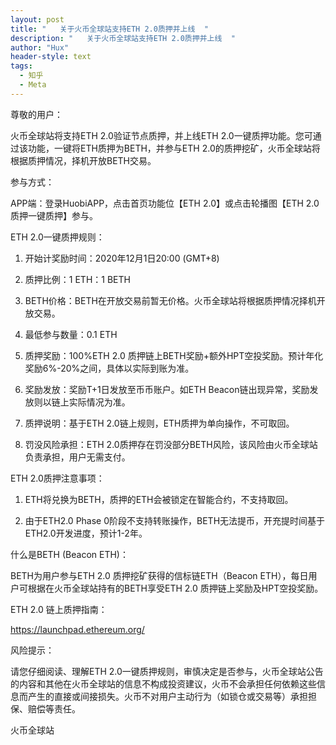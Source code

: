 ```yaml
---
layout: post
title: "   关于火币全球站支持ETH 2.0质押并上线  "
description: "   关于火币全球站支持ETH 2.0质押并上线  "
author: "Hux"
header-style: text
tags:
  - 知乎
  - Meta
---
```

尊敬的用户：

火币全球站将支持ETH 2.0验证节点质押，并上线ETH 2.0一键质押功能。您可通过该功能，一键将ETH质押为BETH，并参与ETH 2.0的质押挖矿，火币全球站将根据质押情况，择机开放BETH交易。

参与方式：

APP端：登录HuobiAPP，点击首页功能位【ETH 2.0】或点击轮播图【ETH 2.0质押一键质押】参与。

ETH 2.0一键质押规则：

1. 开始计奖励时间：2020年12月1日20:00 (GMT+8)

2. 质押比例：1 ETH：1 BETH

3. BETH价格：BETH在开放交易前暂无价格。火币全球站将根据质押情况择机开放交易。

4. 最低参与数量：0.1 ETH

5. 质押奖励：100%ETH 2.0 质押链上BETH奖励+额外HPT空投奖励。预计年化奖励6%-20%之间，具体以实际到账为准。

6. 奖励发放：奖励T+1日发放至币币账户。如ETH Beacon链出现异常，奖励发放则以链上实际情况为准。

7. 质押说明：基于ETH 2.0链上规则，ETH质押为单向操作，不可取回。

8. 罚没风险承担：ETH 2.0质押存在罚没部分BETH风险，该风险由火币全球站负责承担，用户无需支付。

ETH 2.0质押注意事项：

1. ETH将兑换为BETH，质押的ETH会被锁定在智能合约，不支持取回。

2. 由于ETH2.0 Phase 0阶段不支持转账操作，BETH无法提币，开充提时间基于ETH2.0开发进度，预计1-2年。

什么是BETH (Beacon ETH)：

BETH为用户参与ETH 2.0 质押挖矿获得的信标链ETH（Beacon ETH），每日用户可根据在火币全球站持有的BETH享受ETH 2.0 质押链上奖励及HPT空投奖励。

ETH 2.0 链上质押指南：

https://launchpad.ethereum.org/

风险提示：

请您仔细阅读、理解ETH 2.0一键质押规则，审慎决定是否参与，火币全球站公告的内容和其他在火币全球站的信息不构成投资建议，火币不会承担任何依赖这些信息而产生的直接或间接损失。火币不对用户主动行为（如锁仓或交易等）承担担保、赔偿等责任。

火币全球站
